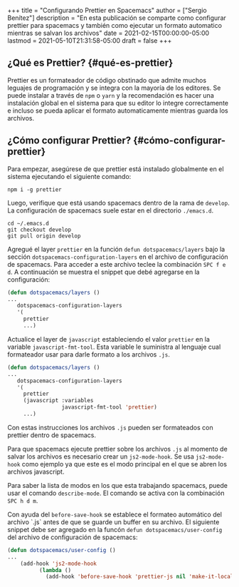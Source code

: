 +++
title = "Configurando Prettier en Spacemacs"
author = ["Sergio Benítez"]
description = "En esta publicación se comparte como configurar prettier para spacemacs y también como ejecutar un formato automatico mientras se salvan los archivos"
date = 2021-02-15T00:00:00-05:00
lastmod = 2021-05-10T21:31:58-05:00
draft = false
+++

## ¿Qué es Prettier? {#qué-es-prettier}

Prettier es un formateador de código obstinado que admite muchos leguajes de programación y se integra con la mayoría de los editores. Se puede instalar a través de `npm` o `yarn` y la recomendación es hacer una instalación global en el sistema para que su editor lo integre correctamente e incluso se pueda aplicar el formato automaticamente mientras guarda los archivos.


## ¿Cómo configurar Prettier? {#cómo-configurar-prettier}

Para empezar, asegúrese de que prettier está instalado globalmente en el sistema ejecutando el siguiente comando:

```nil
npm i -g prettier
```

Luego, verifique que está usando spacemacs dentro de la rama de `develop`. La configuración de spacemacs suele estar en el directorio `./emacs.d`.

```nil
cd ~/.emacs.d
git checkout develop
git pull origin develop
```

Agregué el layer `prettier` en la función `defun dotspacemacs/layers` bajo la sección `dotspacemacs-configuration-layers` en el archivo de configuración de spacemacs. Para acceder a este archivo teclee la combinación `SPC f e d`. A continuación se muestra el snippet que debé agregarse en la configuración:

```lisp
(defun dotspacemacs/layers ()
...
   dotspacemacs-configuration-layers
   '(
     prettier
     ...)
```

Actualice el layer de `javascript` estableciendo el valor `prettier` en la variable `javascript-fmt-tool`. Esta variable le suministra al lenguaje cual formateador usar para darle formato a los archivos `.js`.

```lisp
(defun dotspacemacs/layers ()
...
   dotspacemacs-configuration-layers
   '(
     prettier
     (javascript :variables
                 javascript-fmt-tool 'prettier)
     ...)
```

Con estas instrucciones los archivos `.js` pueden ser formateados con prettier dentro de spacemacs.

Para que spacemacs ejecute prettier sobre los archivos `.js` al momento de salvar los archivos es necesario crear un `js2-mode-hook`. Se usa `js2-mode-hook` como ejemplo ya que este es el modo principal en el que se abren los archivos javascript.

Para saber la lista de modos en los que esta trabajando spacemacs, puede usar el comando `describe-mode`. El comando se activa con la combinación `SPC h d m`.

Con ayuda del `before-save-hook` se establece el formateo automático del archivo \`.js\` antes de que se guarde un buffer en su archivo. El siguiente snippet debe ser agregado en la funcón `defun dotspacemacs/user-config` del archivo de configuración de spacemacs:

```lisp
(defun dotspacemacs/user-config ()
...
    (add-hook 'js2-mode-hook
          (lambda ()
            (add-hook 'before-save-hook 'prettier-js nil 'make-it-local)))
```
